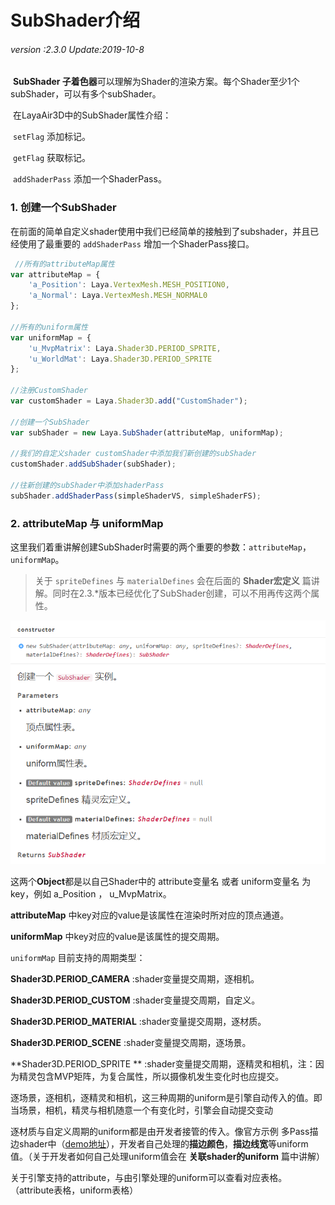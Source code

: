 # SubShader介绍

###### *version :2.3.0   Update:2019-10-8*

​		**SubShader 子着色器**可以理解为Shader的渲染方案。每个Shader至少1个subShader，可以有多个subShader。

​		在LayaAir3D中的SubShader属性介绍：

​		`setFlag` 添加标记。

​		`getFlag` 获取标记。

​		`addShaderPass` 添加一个ShaderPass。

### 1. 创建一个SubShader

在前面的简单自定义shader使用中我们已经简单的接触到了subshader，并且已经使用了最重要的 `addShaderPass` 增加一个ShaderPass接口。

```typescript
 //所有的attributeMap属性
var attributeMap = {
    'a_Position': Laya.VertexMesh.MESH_POSITION0,
    'a_Normal': Laya.VertexMesh.MESH_NORMAL0
};

//所有的uniform属性
var uniformMap = {
    'u_MvpMatrix': Laya.Shader3D.PERIOD_SPRITE, 
    'u_WorldMat': Laya.Shader3D.PERIOD_SPRITE
};

//注册CustomShader 
var customShader = Laya.Shader3D.add("CustomShader");

//创建一个SubShader
var subShader = new Laya.SubShader(attributeMap, uniformMap);

//我们的自定义shader customShader中添加我们新创建的subShader
customShader.addSubShader(subShader);

//往新创建的subShader中添加shaderPass
subShader.addShaderPass(simpleShaderVS, simpleShaderFS);
```

### 2. attributeMap 与 uniformMap

这里我们着重讲解创建SubShader时需要的两个重要的参数：`attributeMap`，`uniformMap`。

> 关于 `spriteDefines` 与 `materialDefines` 会在后面的 **Shader宏定义** 篇讲解。同时在2.3.*版本已经优化了SubShader创建，可以不用再传这两个属性。

![](img/1.png)<br>

这两个**Object**都是以自己Shader中的 attribute变量名 或者 uniform变量名 为 key，例如 a_Position ， u_MvpMatrix。

**attributeMap** 中key对应的value是该属性在渲染时所对应的顶点通道。

**uniformMap** 中key对应的value是该属性的提交周期。

`uniformMap` 目前支持的周期类型：

**Shader3D.PERIOD_CAMERA**     :shader变量提交周期，逐相机。

**Shader3D.PERIOD_CUSTOM**     :shader变量提交周期，自定义。

**Shader3D.PERIOD_MATERIAL**  :shader变量提交周期，逐材质。

**Shader3D.PERIOD_SCENE**         :shader变量提交周期，逐场景。

**Shader3D.PERIOD_SPRITE **       :shader变量提交周期，逐精灵和相机，注：因为精灵包含MVP矩阵，为复合属性，所以摄像机发生变化时也应提交。

逐场景，逐相机，逐精灵和相机，这三种周期的uniform是引擎自动传入的值。即当场景，相机，精灵与相机随意一个有变化时，引擎会自动提交变动

逐材质与自定义周期的uniform都是由开发者接管的传入。像官方示例 多Pass描边shader中（[demo地址](http://layaair2.ldc2.layabox.com/demo2/?language=ch&category=3d&group=Shader&name=Shader_MultiplePassOutline)），开发者自己处理的**描边颜色**，**描边线宽**等uniform值。（关于开发者如何自己处理uniform值会在 **关联shader的uniform** 篇中讲解）

关于引擎支持的attribute，与由引擎处理的uniform可以查看对应表格。（attribute表格，uniform表格）


